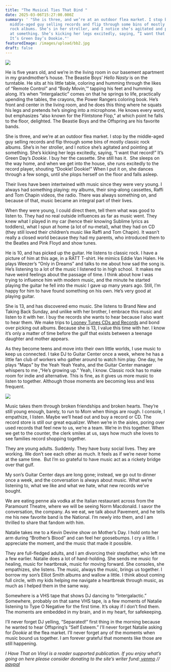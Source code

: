 ```yaml
---
title: "The Musical Ties That Bind "
date: 2025-03-06T15:27:00.000Z
summary: ' "She is three, and we’re at an outdoor flea market. I stop by the
  middle-aged guy selling records and flip through some bins of mostly classic
  rock albums. She’s in her stroller, and I notice she’s agitated and pointing
  at something. She’s kicking her legs excitedly, saying, “I want that record!”
  It’s Green Day’s Dookie."'
featuredImage: /images/upload/bb2.jpg
draft: false
---
```

![](/images/upload/bb2.jpg)

He is five years old, and we’re in the living room in our basement apartment in my grandmother’s house. The Beastie Boys’ *Hello Nasty* is on the turntable. He sits at his little table, coloring and humming through the likes of “Remote Control” and “Body Movin,’” tapping his feet and humming along. It’s when “Intergalactic” comes on that he springs to life, practically upending the tables, the crayons, the Power Rangers coloring book. He’s front and center in the living room, and he does this thing where he squats his legs and pretends he’s singing into a microphone. He knows every word, but emphasizes “also known for the Flintstone Flop,” at which point he falls to the floor, delighted. The Beastie Boys and the Offspring are his favorite bands. 

She is three, and we’re at an outdoor flea market. I stop by the middle-aged guy selling records and flip through some bins of mostly classic rock albums. She’s in her stroller, and I notice she’s agitated and pointing at something. She’s kicking her legs excitedly, saying, “I want that record!” It’s Green Day’s *Dookie*. I buy her the cassette. She still has it.  She sleeps on the way home, and when we get into the house, she runs excitedly to the record player, shouting “Dookie! Dookie!” When I put it on, she dances through a few songs, until she plops herself on the floor and falls asleep.

Their lives have been intertwined with music since they were very young. I always had something playing: my albums, their sing-along cassettes, Raffi and Tom Chapin videos, the radio. There was always something on, and because of that, music became an integral part of their lives. 

When they were young, I could direct them, tell them what was good to listen to. They had no real outside influences as far as music went. They knew what I played in my car (hence their knowing Sublime lyrics as toddlers), what I spun at home (a lot of nu-metal), what they had on CD (they still loved their children’s music like Raffi and Tom Chapin). It wasn’t really a closed world because they had my parents, who introduced them to the Beatles and Pink Floyd and show tunes. 

He is 10, and has picked up the guitar. He listens to classic rock. I have a picture of him at this age, in a RATT T-shirt. He mimics Eddie Van Halen. He plays Weezer’s “Only in Dreams” and talks to me about how sad the song is. He’s listening to a lot of the music I listened to in high school.  It makes me have weird feelings about the passage of time. I think about how I was trying to influence him with modern music, and the minute he started playing the guitar he fell into the music I gave up many years ago. Still, I’m happy for him to have found something on his own. He’s very good at playing guitar.

She is 13, and has discovered emo music. She listens to Brand New and Taking Back Sunday, and unlike with her brother, I embrace this music and listen to it with her. I buy the records she wants to hear because I also want to hear them. We make trips to [Looney Tunes CDs and Records](https://www.looneytuneslongisland.com/) and bond over picking out albums. Because she is 13, I value this time with her. I know it’s only a matter of time before the gulf that exists between a teenage daughter and mother appears. 

As they become teens and move into their own little worlds, I use music to keep us connected. I take DJ to Guitar Center once a week, where he has a little fan club of workers who gather around to watch him play. One day, he plays “Maps” by the Yeah Yeah Yeahs, and the Guitar Center manager whispers to me ,“He’s growing up.” Yeah, I know. Classic rock has to make room for indie and alternative. This is fine, as it gives us more music to listen to together. Although those moments are becoming less and less frequent. 



![](/images/upload/gd.jpg)

Music takes them through broken friendships and broken hearts. They’re still young enough, barely, to run to Mom when things are rough. I console, I empathize, I listen. Maybe we’ll head out and buy a record or CD. The record store is still our great equalizer. When we’re in the aisles, poring over used records that feel new to us, we’re a team. We’re in this together. When we get to the counter, the clerk smiles at us, says how much she loves to see families record shopping together.

They are young adults. Suddenly. They have busy social lives. They are working. We don’t see each other as much. It feels as if we’re never home at the same time.  But I’m so grateful to have music act as a rickety bridge over that gulf. 

My son’s Guitar Center days are long gone; instead, we go out to dinner once a week, and the conversation is always about music. What we’re listening to, what we like and what we hate, what new records we’ve bought.

We are eating penne ala vodka at the Italian restaurant across from the Paramount Theatre, where we will be seeing Norm Macdonald. I savor the conversation, the company. As we eat, we talk about Pavement, and he tells me his new favorite band is the National. I’m newly into them, and I am thrilled to share that fandom with him. 

Natalie takes me to a Kevin Devine show on Mother’s Day. I hold onto her arm during “Brother’s Blood” and can feel her goosebumps. I cry a little. I appreciate the moment, and the music that made it possible.

They are full-fledged adults, and I am divorcing their stepfather, who left me a few earlier. Natalie does a lot of hand-holding. She sends me music for healing, music for heartbreak, music for moving forward. She consoles, she empathizes, she listens. The music, always the music, brings us together. I borrow my son’s Elliot Smith albums and wallow a little. I think about coming full circle, with my kids helping me navigate a heartbreak through music, as much as I helped them in the same way.

Somewhere is a VHS tape that shows DJ dancing to “Intergalactic.” Somewhere, probably on that same VHS tape, is a few moments of Natalie listening to Type O Negative for the first time. It’s okay if I don’t find them. The moments are embedded in my brain, and in my heart, for safekeeping. 

I’ll never forget DJ yelling, “Separated!” first thing in the morning because he wanted to hear Offspring’s “Self Esteem.” I’ll never forget Natalie asking for *Dookie* at the flea market. I’ll never forget any of the moments when music bound us together. I am forever grateful that moments like those are still happening.



*I Have That on Vinyl is a reader supported publication. If you enjoy what’s going on here please consider donating to the site’s writer fund:[ venmo](https://account.venmo.com/u/Michele-Catalano2659) //[ paypal](https://www.paypal.com/paypalme/goingitaloneny?country.x=US&locale.x=en_US)*
